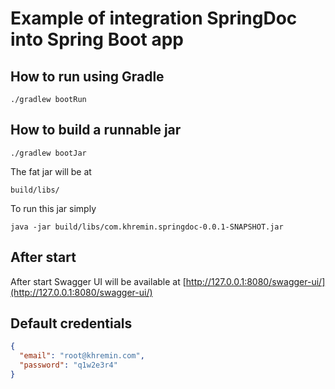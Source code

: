 # Example of integration SpringDoc into Spring Boot app

## How to run using Gradle

```
./gradlew bootRun
```

## How to build a runnable jar

```
./gradlew bootJar
```

The fat jar will be at

```
build/libs/
```

To run this jar simply

```
java -jar build/libs/com.khremin.springdoc-0.0.1-SNAPSHOT.jar
```

## After start

After start Swagger UI will be available at [http://127.0.0.1:8080/swagger-ui/](http://127.0.0.1:8080/swagger-ui/)

## Default credentials

```json
{
  "email": "root@khremin.com",
  "password": "q1w2e3r4"
}
```